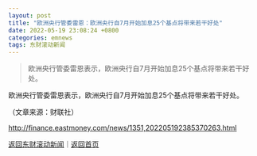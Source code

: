 ```yaml
---
layout: post
title: "欧洲央行管委雷恩：欧洲央行自7月开始加息25个基点将带来若干好处"
date: 2022-05-19 23:08:24 +0800
categories: emnews
tags: 东财滚动新闻
---
```

> 欧洲央行管委雷恩表示，欧洲央行自7月开始加息25个基点将带来若干好处。

<p>欧洲央行管委雷恩表示，欧洲央行自7月开始加息25个基点将带来若干好处。</p><p class="em_media">（文章来源：财联社）</p>

<http://finance.eastmoney.com/news/1351,202205192385370263.html>

[返回东财滚动新闻](//finews.withounder.com/emnews/)｜[返回首页](//finews.withounder.com/)
